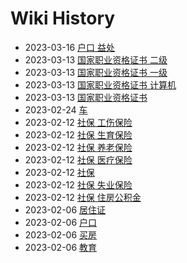 # Wiki History

- 2023-03-16        [户口 益处](/0019_户口_益处)
- 2023-03-13        [国家职业资格证书 二级](/0017_国家职业资格证书_二级)
- 2023-03-13        [国家职业资格证书 一级](/0016_国家职业资格证书_一级)
- 2023-03-13        [国家职业资格证书 计算机](/0018_国家职业资格证书_计算机)
- 2023-03-13        [国家职业资格证书](/0015_国家职业资格证书)
- 2023-02-24        [车](/0014_车)
- 2023-02-12        [社保 工伤保险](/0012_社保_工伤保险)
- 2023-02-12        [社保 生育保险](/0010_社保_生育保险)
- 2023-02-12        [社保 养老保险](/0008_社保_养老保险)
- 2023-02-12        [社保 医疗保险](/0009_社保_医疗保险)
- 2023-02-12        [社保](/0007_社保)
- 2023-02-12        [社保 失业保险](/0011_社保_失业保险)
- 2023-02-12        [社保 住房公积金](/0013_社保_住房公积金)
- 2023-02-06        [居住证](/0003_居住证)
- 2023-02-06        [户口](/0004_户口)
- 2023-02-06        [买房](/0005_买房)
- 2023-02-06        [教育](/0006_教育)
